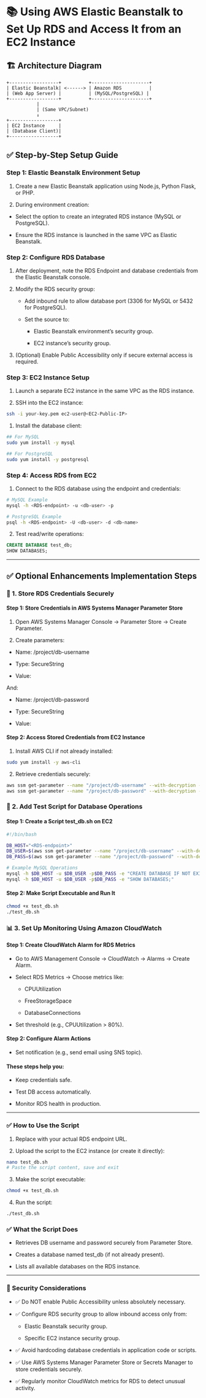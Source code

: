 # 📚 Using AWS Elastic Beanstalk to Set Up RDS and Access It from an EC2 Instance

## 🏗️ Architecture Diagram

```plaintext
+------------------+          +---------------------+
| Elastic Beanstalk| <------> | Amazon RDS          |
| (Web App Server) |          | (MySQL/PostgreSQL) |
+------------------+          +---------------------+
           |
           | (Same VPC/Subnet)
           ↓
+------------------+
| EC2 Instance     |
| (Database Client)|
+------------------+
```


## ✅ Step-by-Step Setup Guide

### Step 1: Elastic Beanstalk Environment Setup

1. Create a new Elastic Beanstalk application using Node.js, Python Flask, or PHP.

2. During environment creation:

- Select the option to create an integrated RDS instance (MySQL or PostgreSQL).

- Ensure the RDS instance is launched in the same VPC as Elastic Beanstalk.

### Step 2: Configure RDS Database

1. After deployment, note the RDS Endpoint and database credentials from the Elastic Beanstalk console.

2. Modify the RDS security group:

    - Add inbound rule to allow database port (3306 for MySQL or 5432 for PostgreSQL).

    - Set the source to:

        - Elastic Beanstalk environment’s security group.

        - EC2 instance’s security group.

3. (Optional) Enable Public Accessibility only if secure external access is required.

### Step 3: EC2 Instance Setup

1. Launch a separate EC2 instance in the same VPC as the RDS instance.

2. SSH into the EC2 instance:

```bash
ssh -i your-key.pem ec2-user@<EC2-Public-IP>
```

1. Install the database client:
```bash
## For MySQL
sudo yum install -y mysql

## For PostgreSQL
sudo yum install -y postgresql
```
### Step 4: Access RDS from EC2

1. Connect to the RDS database using the endpoint and credentials:
```bash
# MySQL Example
mysql -h <RDS-endpoint> -u <db-user> -p

# PostgreSQL Example
psql -h <RDS-endpoint> -U <db-user> -d <db-name>
```

2. Test read/write operations:
```sql
CREATE DATABASE test_db;
SHOW DATABASES;
```
--- 

## ✅ Optional Enhancements Implementation Steps
### 🔐 1. Store RDS Credentials Securely
#### Step 1: Store Credentials in AWS Systems Manager Parameter Store

1. Open AWS Systems Manager Console → Parameter Store → Create Parameter.

2. Create parameters:

- Name: /project/db-username

- Type: SecureString

- Value: <db-username>


And:

- Name: /project/db-password

- Type: SecureString

- Value: <db-password>

#### Step 2: Access Stored Credentials from EC2 Instance

1. Install AWS CLI if not already installed:
```bash
sudo yum install -y aws-cli
```

2. Retrieve credentials securely:
```bash
aws ssm get-parameter --name "/project/db-username" --with-decryption --query "Parameter.Value" --output text
aws ssm get-parameter --name "/project/db-password" --with-decryption --query "Parameter.Value" --output text
```

### 🧱 2. Add Test Script for Database Operations
#### Step 1: Create a Script test_db.sh on EC2
```bash
#!/bin/bash

DB_HOST="<RDS-endpoint>"
DB_USER=$(aws ssm get-parameter --name "/project/db-username" --with-decryption --query "Parameter.Value" --output text)
DB_PASS=$(aws ssm get-parameter --name "/project/db-password" --with-decryption --query "Parameter.Value" --output text)

# Example MySQL Operations
mysql -h $DB_HOST -u $DB_USER -p$DB_PASS -e "CREATE DATABASE IF NOT EXISTS test_db;"
mysql -h $DB_HOST -u $DB_USER -p$DB_PASS -e "SHOW DATABASES;"
```
#### Step 2: Make Script Executable and Run It
```bash
chmod +x test_db.sh
./test_db.sh
```

### 📊 3. Set Up Monitoring Using Amazon CloudWatch
#### Step 1: Create CloudWatch Alarm for RDS Metrics

- Go to AWS Management Console → CloudWatch → Alarms → Create Alarm.

- Select RDS Metrics → Choose metrics like:

    - CPUUtilization

    - FreeStorageSpace

    - DatabaseConnections

- Set threshold (e.g., CPUUtilization > 80%).

#### Step 2: Configure Alarm Actions

- Set notification (e.g., send email using SNS topic).

#### These steps help you:

- Keep credentials safe.

- Test DB access automatically.

- Monitor RDS health in production.

---

### ✅ How to Use the Script

1. Replace <RDS-endpoint> with your actual RDS endpoint URL.

2. Upload the script to the EC2 instance (or create it directly):
```bash
nano test_db.sh
# Paste the script content, save and exit
```

3. Make the script executable:
```bash
chmod +x test_db.sh
```

4. Run the script:
```bash
./test_db.sh
```

### ✅ What the Script Does

- Retrieves DB username and password securely from Parameter Store.

- Creates a database named test_db (if not already present).

- Lists all available databases on the RDS instance.

---

### 🔐 Security Considerations

- ✅ Do NOT enable Public Accessibility unless absolutely necessary.

- ✅ Configure RDS security group to allow inbound access only from:

    - Elastic Beanstalk security group.

    - Specific EC2 instance security group.

- ✅ Avoid hardcoding database credentials in application code or scripts.

- ✅ Use AWS Systems Manager Parameter Store or Secrets Manager to store credentials securely.

- ✅ Regularly monitor CloudWatch metrics for RDS to detect unusual activity.

